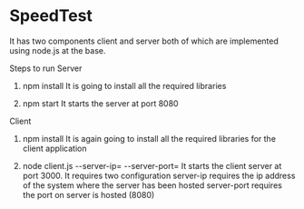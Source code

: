 # SpeedTest

It has two components client and server both of which are implemented using node.js at the base.

Steps to run
Server
1. npm install
It is going to install all the required libraries

2. npm start
It starts the server at port 8080

Client
1. npm install
It is again going to install all the required libraries for the client application

2. node client.js --server-ip=<ip of the server> --server-port=<port>
It starts the client server at port 3000. It requires two configuration
	server-ip requires the ip address of the system where the server has been hosted
	server-port requires the port on server is hosted (8080)